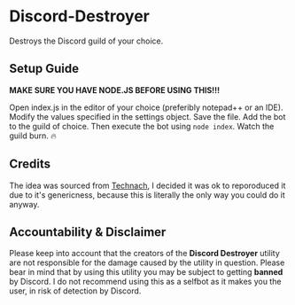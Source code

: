 # Discord-Destroyer

Destroys the Discord guild of your choice.

## Setup Guide

**MAKE SURE YOU HAVE NODE.JS BEFORE USING THIS!!!**


Open index.js in the editor of your choice (preferibly notepad++ or an IDE). Modify the values specified in the settings object. Save the file. Add the bot to the guild of choice. Then execute the bot using ``node index``. Watch the guild burn. 🔥

## Credits

The idea was sourced from [Technach](https://github.com/technach), I decided it was ok to reporoduced it due to it's genericness, because this is literally the only way you could do it anyway. 

## Accountability &amp; Disclaimer

Please keep into account that the creators of the **Discord Destroyer** utility are not responsible for the damage caused by the utility in question. Please bear in mind that by using this utility you may be subject to getting **banned** by Discord. I do not recommend using this as a selfbot as it makes you the user, in risk of detection by Discord.
